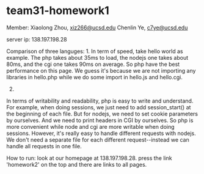 # team31-homework1
Member: 
Xiaolong Zhou, xiz266@ucsd.edu
Chenlin Ye, c7ye@ucsd.edu

server ip: 138.197.198.28

Comparison of three languges:
1.
In term of speed, take hello world as example. The php takes about 35ms to
load, the nodejs one takes about 80ms, and the cgi one takes 90ms on 
average. So php have the best performance on this page. We guess it's 
because we are not importing any libraries in hello.php while we 
do some import in hello.js and hello.cgi.

2.
In terms of writability and readability, php is easy to write and 
understand. For example, when doing sessions, we just need to add 
session_start() at the beginning of each file. But for nodejs, we need to
set cookie parameters by ourselves. And we need to print headers in CGI by
ourselves. So php is more convenient while node and cgi are more 
writable when doing sessions. However, it's really easy to handle 
different requests with nodejs. We don't need a separate file for each
different request--instead we can handle all requests in one file. 

How to run:
look at our homepage at 138.197.198.28. press the link 'homework2' 
on the top and there are links to all pages.
